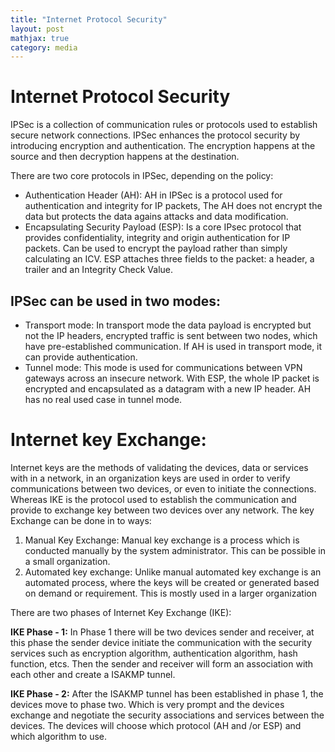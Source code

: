 ```yaml
---
title: "Internet Protocol Security"
layout: post
mathjax: true
category: media
---
```

<h1>Internet Protocol Security</h1>

IPSec is a collection of communication rules or protocols used to establish secure network connections. IPSec enhances the protocol security by introducing encryption and authentication. The encryption happens at the source and then decryption happens at the destination. 

There are two core protocols in IPSec, depending on the policy:
- Authentication Header (AH): AH in IPSec is a protocol used for authentication and integrity for IP packets, The AH does not encrypt the data but protects the data agains attacks and data modification.
- Encapsulating Security Payload (ESP): Is a core IPsec protocol that provides confidentiality, integrity and origin authentication for IP packets. Can be used to encrypt the payload rather than simply calculating an ICV. ESP attaches three fields to the packet: a header, a trailer and an Integrity Check Value. 

<h2>IPSec can be used in two modes:</h2>

- Transport mode: In transport mode the data payload is encrypted but not the IP headers, encrypted traffic is sent between two nodes, which have pre-established communication. If AH is used in transport mode, it can provide authentication.
- Tunnel mode: This mode is used for communications between VPN gateways across an insecure network. With ESP, the whole IP packet is encrypted and encapsulated as a datagram with a new IP header. AH has no real used case in tunnel mode.

<h1>Internet key Exchange:</h1>

 Internet keys are the methods of validating the devices, data or services with in a network, in an organization keys are used in order to verify communications between two devices, or even to initiate the connections. Whereas IKE is the protocol used to establish the communication and provide to exchange key between two devices over any network. The key Exchange can be done in to ways:

1. Manual Key Exchange: Manual key exchange is a process which is conducted manually by the system administrator. This can be possible in a small organization. 
2. Automated key exchange: Unlike manual automated key exchange is an automated process, where the keys will be created or generated based on demand or requirement. This is mostly used in a larger organization 


There are two phases of Internet Key Exchange (IKE):

<strong>IKE Phase - 1:</strong>  In Phase 1 there will be two devices sender and receiver, at this phase the sender device initiate the communication with the security services such as encryption algorithm, authentication algorithm, hash function, etcs. Then the sender and receiver will form an association with each other and create a ISAKMP tunnel.

<strong>IKE Phase - 2:</strong> After the ISAKMP tunnel has been established in phase 1, the devices move to phase two. Which is very prompt and the devices exchange and negotiate the security associations and services between the devices. The devices will choose which protocol (AH and /or ESP) and which algorithm to use.
